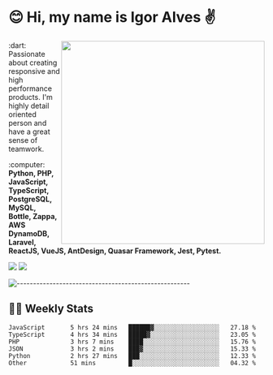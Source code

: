 # :blush: Hi, my name is Igor Alves :v:

<img src="https://github-readme-stats.vercel.app/api?username=iguit0&show_icons=true&include_all_commits=true&count_private=true&theme=dark" min-width="400px" max-width="400px" width="400px" align="right" />

<p align="left"> 
  :dart: Passionate about creating responsive and high performance products.
  I'm highly detail oriented person and have a great sense of teamwork.
</p>

<p align="left">
  :computer: <strong>Python, PHP, JavaScript, TypeScript, PostgreSQL, MySQL, Bottle, Zappa, AWS DynamoDB, Laravel, ReactJS, VueJS, AntDesign, Quasar Framework, Jest, Pytest.</strong>
</p>

<p align="left">
  <a href="https://www.linkedin.com/in/igor-lucio-alves" target="_blank" rel="noopener noreferrer" alt="LinkedIn">
  <img src="https://img.shields.io/badge/LinkedIn-0077B5?style=for-the-badge&logo=linkedin&logoColor=white" /></a>

  <a href="https://t.me/iguit0" target="_blank" rel="noopener noreferrer" alt="Telegram">
  <img src="https://img.shields.io/badge/Telegram-2CA5E0?style=for-the-badge&logo=telegram&logoColor=white" /></a>
</p>

![-----------------------------------------------------](https://raw.githubusercontent.com/andreasbm/readme/master/assets/lines/aqua.png)

## :man_technologist: Weekly Stats
<!--START_SECTION:waka-->

```text
JavaScript       5 hrs 24 mins   ██████▓░░░░░░░░░░░░░░░░░░   27.18 %
TypeScript       4 hrs 34 mins   █████▓░░░░░░░░░░░░░░░░░░░   23.05 %
PHP              3 hrs 7 mins    ████░░░░░░░░░░░░░░░░░░░░░   15.76 %
JSON             3 hrs 2 mins    ███▓░░░░░░░░░░░░░░░░░░░░░   15.33 %
Python           2 hrs 27 mins   ███░░░░░░░░░░░░░░░░░░░░░░   12.33 %
Other            51 mins         █░░░░░░░░░░░░░░░░░░░░░░░░   04.32 %
```

<!--END_SECTION:waka-->
